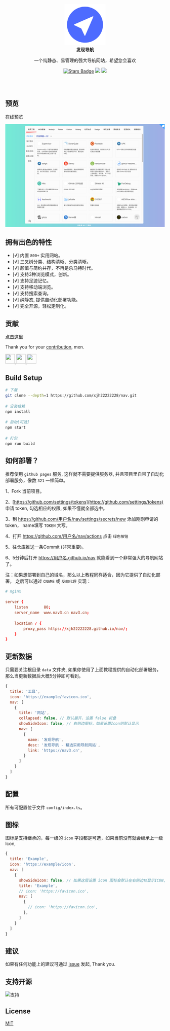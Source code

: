 
<p align="center">
  <a href="https://nav3.cn/?g">
    <img src="src/assets/icon/logo.png" width="130" />
  </a>
  <br />
  <b>发现导航</b>
  <p align="center">一个纯静态、易管理的强大导航网站，希望您会喜欢</p>
  <p align="center">
    <a href="https://github.com/xjh22222228/nav/stargazers"><img src="https://img.shields.io/github/stars/xjh22222228/nav" alt="Stars Badge"/></a>
    <img src="https://img.shields.io/github/license/xjh22222228/nav" />
    <a href="https://hits.dwyl.com/xjh22222228/nav">
      <img src="https://hits.dwyl.com/xjh22222228/nav.svg" />
    </a>
  </p>
</p>

<br />
<br />



## 预览
[在线预览](https://nav3.cn/?g)


![Preview](media/poster.png)




## 拥有出色的特性
- [√] 内置 `800+` 实用网站。
- [√] 三叉树分类、结构清晰、分类清晰。
- [√] 颜值与简约并存，不再是杀马特时代。
- [√] 支持3种浏览模式，创新。
- [√] 支持足迹记忆。
- [√] 支持移动端浏览。
- [√] 支持搜索查询。
- [√] 纯静态, 提供自动化部署功能。
- [√] 完全开源，轻松定制化。


## 贡献
[点击这里](https://github.com/xjh22222228/nav/tree/master/data)

Thank you for your [contribution](https://github.com/xjh22222228/nav/issues), men.

<a href="https://github.com/YutHelloWorld">
  <img src="https://avatars1.githubusercontent.com/u/20860159?s=460&v=4" width="30px" height="30px" />
</a>
<a href="https://github.com/JJJTHuang">
  <img src="https://avatars3.githubusercontent.com/u/22817432?s=460&v=4" width="30px" height="30px" />
</a>
<a href="https://github.com/Fechin">
  <img src="https://avatars1.githubusercontent.com/u/2541482?s=460&v=4" width="30px" height="30px" />
</a>




## Build Setup
``` bash
# 下载
git clone --depth=1 https://github.com/xjh22222228/nav.git

# 安装依赖
npm install

# 启动[可选]
npm start

# 打包
npm run build
```


## 如何部署？
推荐使用 `github pages` 服务, 这样就不需要提供服务器, 并且项目里自带了自动化部署服务，像数 `321` 一样简单。

1、Fork 当前项目。

2、[https://github.com/settings/tokens](https://github.com/settings/tokens) 申请 token, 勾选相应的权限, 如果不懂就全部选中。

3、到 https://github.com/用户名/nav/settings/secrets/new  添加刚刚申请的token， name填写 `TOKEN` 大写。

4、打开 https://github.com/用户名/nav/actions 点击 `绿色按钮`

5、往仓库推送一条Commit (非常重要)。

6、5分钟后打开 https://用户名.github.io/nav 就能看到一个非常强大的导航网站了。


注：如果想部署到自己的域名，那么以上教程同样适合，因为它提供了自动化部署， 之后可以通过 `CNAME` 或 `反向代理` 实现：

```conf
# nginx

server {
    listen       80;
    server_name  www.nav3.cn nav3.cn;

    location / {
        proxy_pass https://xjh22222228.github.io/nav/;
    }
}
```


## 更新数据
只需要关注根目录 `data` 文件夹, 如果你使用了上面教程提供的自动化部署服务，那么当更新数据后大概5分钟即可看到。

```js
{
  title: '工具',
  icon: 'https://example/favicon.ico',
  nav: [
    {
      title: '网站',
      collapsed: false, // 默认展开，设置 false 折叠
      showSideIcon: false, // 右侧边图标，如果设置Icon则默认显示
      nav: [
        {
          name: '发现导航',
          desc: '发现导航 - 精选实用导航网站',
          link: 'https://nav3.cn',
        }
      ]
    }
  ]
}
```



## 配置
所有可配置位于文件 `config/index.ts`。


## 图标
图标是支持继承的，每一级的 `icon` 字段都是可选，如果当前没有就会继承上一级Icon,

```js
{
  title: 'Example',
  icon: 'https://example/icon',
  nav: [
    {
      showSideIcon: false, // 如果这层设置 icon 图标会默认在右侧边栏显示ICON, 设置 false 关闭显示
      title: 'Example',
      // icon: 'https://favicon.ico',
      nav: [
        {
          // icon: 'https://favicon.ico',
        },
      ]
    }
  ]
}
```





## 建议
如果有任何功能上的建议可通过 [issue](https://github.com/xjh22222228/nav/issues) 发起, Thank you.



## 支持开源
<img src="https://raw.githubusercontent.com/xjh22222228/statics/master/images/2018/32.png" alt="支持" width="500" />





## License
[MIT](https://opensource.org/licenses/MIT)
